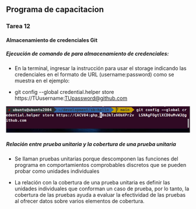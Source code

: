 ## Programa de capacitacion
### Tarea 12

#### Almacenamiento de credenciales Git

#####  Ejecución de comando de para almacenamiento de credenciales:
- En la terminal, ingresar la instrucción para usar el storage indicando las credenciales en el formato de URL (username:password) como se muestra en el ejemplo:

- git config --global credential.helper store https://TUusername:TUpassword@github.com

![](/Tarea12/imagenes/store.png)

##### Relación entre prueba unitaria y la cobertura de una prueba unitaria

- Se llaman pruebas unitarias porque descomponen las funciones del programa en comportamientos comprobables discretos que se pueden probar como unidades individuales

- La relación con la cobertura de una prueba unitaria es definir las unidades individuales que conforman un caso de prueba, por lo tanto, la cobertura de las pruebas ayuda a evaluar la efectividad de las pruebas al ofrecer datos sobre varios elementos de cobertura.